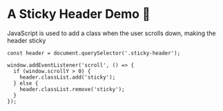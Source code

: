 # A  Sticky Header Demo 👻

JavaScript is used to add a class when the user scrolls down, making the header sticky

```
const header = document.querySelector('.sticky-header');

window.addEventListener('scroll', () => {
  if (window.scrollY > 0) {
    header.classList.add('sticky');
  } else {
    header.classList.remove('sticky');
  }
});
```